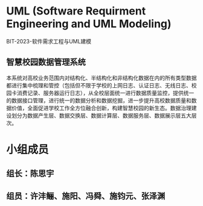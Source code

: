 # UML (Software Requirment Engineering and UML Modeling)
BIT-2023-软件需求工程与UML建模
## 智慧校园数据管理系统
本系统对高校业务范围内对结构化、半结构化和非结构化数据在内的所有类型数据都进行集中梳理和管控（包括但不限于学校的上网日志、认证日志、无线日志、校园卡消费记录、服务器运行日志），从全校层面统一进行数据质量监控，提供统一的数据接口管理，进行统一的数据分析和数据挖掘，进一步提升高校数据质量和数据价值，全面促进学校工作全方位融合创新，构建智慧校园的新生态。数据治理建设划分为数据产生层、数据交换层、数据计算层、数据服务层、数据展示层五大层次。
# 小组成员
## 组长：陈思宇
## 组员：许沣鲡、施阳、冯舜、施钧元、张泽渊
